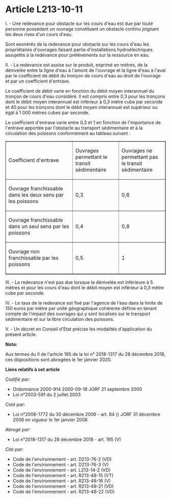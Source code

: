 # Article L213-10-11

I. - Une redevance pour obstacle sur les cours d'eau est due par toute personne possédant un ouvrage constituant un obstacle
continu joignant les deux rives d'un cours d'eau.

Sont exonérés de la redevance pour obstacle sur les cours d'eau les propriétaires d'ouvrages faisant partie d'installations
hydroélectriques assujettis à la redevance pour prélèvements sur la ressource en eau.

II. - La redevance est assise sur le produit, exprimé en mètres, de la dénivelée entre la ligne d'eau à l'amont de l'ouvrage
et la ligne d'eau à l'aval par le coefficient de débit du tronçon de cours d'eau au droit de l'ouvrage et par un coefficient
d'entrave.

Le coefficient de débit varie en fonction du débit moyen interannuel du tronçon de cours d'eau considéré. Il est compris
entre 0,3 pour les tronçons dont le débit moyen interannuel est inférieur à 0,3 mètre cube par seconde et 40 pour les
tronçons dont le débit moyen interannuel est supérieur ou égal à 1 000 mètres cubes par seconde.

Le coefficient d'entrave varie entre 0,3 et 1 en fonction de l'importance de l'entrave apportée par l'obstacle au transport
sédimentaire et à la circulation des poissons conformément au tableau suivant :

<table border="1" cellspacing="0" align="center" cellpadding="0" width="605">
  <tbody>
    <tr>
      <td width="285">

Coefficient d'entrave

</td>
      <td width="159">

Ouvrages permettant le transit sédimentaire

</td>
      <td width="160">

Ouvrages ne permettant pas le transit sédimentaire

</td>
    </tr>
    <tr>
      <td width="285">

Ouvrage franchissable dans les deux sens par les poissons

</td>
      <td width="159">

0,3

</td>
      <td width="160">

0,6

</td>
    </tr>
    <tr>
      <td width="285">

Ouvrage franchissable dans un seul sens par les poissons

</td>
      <td width="159">

0,4

</td>
      <td width="160">

0,8

</td>
    </tr>
    <tr>
      <td width="285">

Ouvrage non franchissable par les poissons

</td>
      <td width="159">

0,5

</td>
      <td width="160">

1

</td>
    </tr>
  </tbody>
</table>

III. - La redevance n'est pas due lorsque la dénivelée est inférieure à 5 mètres et pour les cours d'eau dont le débit moyen
est inférieur à 0,3 mètre cube par seconde.

IV. - Le taux de la redevance est fixé par l'agence de l'eau dans la limite de 150 euros par mètre par unité géographique
cohérente définie en tenant compte de l'impact des ouvrages qui y sont localisés sur le transport sédimentaire et sur la
libre circulation des poissons.

V. - Un décret en Conseil d'Etat précise les modalités d'application du présent article.

**Nota:**

Aux termes du II de l'article 195 de la loi n° 2018-1317 du 28 décembre 2018, ces dispositions sont abrogées le 1er janvier
2020.

**Liens relatifs à cet article**

_Codifié par_:

  - Ordonnance 2000-914 2000-09-18 JORF 21 septembre 2000
  - Loi n°2003-591 du 2 juillet 2003

_Créé par_:

  - Loi n°2006-1772 du 30 décembre 2006 - art. 84 () JORF 31 décembre 2006 en vigueur le 1er janvier 2008

_Abrogé par_:

  - Loi n°2018-1317 du 28 décembre 2018 - art. 195 (V)

_Cité par_:

  - Code de l'environnement - art. D213-76-2 (VD)
  - Code de l'environnement - art. D213-76-3 (V)
  - Code de l'environnement - art. L213-14-2 (VD)
  - Code de l'environnement - art. R213-48-15 (VT)
  - Code de l'environnement - art. R213-48-16 (V)
  - Code de l'environnement - art. R213-48-21 (VD)
  - Code de l'environnement - art. R213-48-22 (VD)
